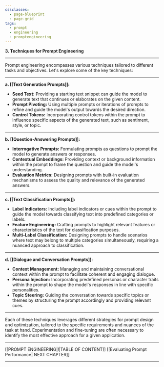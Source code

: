 ```yaml
---
cssclasses:
  - page-blueprint
  - page-grid
tags:
  - prompt
  - engineering
  - promptengineering
---
```



**3. Techniques for Prompt Engineering**

---

Prompt engineering encompasses various techniques tailored to different tasks and objectives. Let's explore some of the key techniques:

---

**a. [[Text Generation Prompts]]:**
   - **Seed Text:** Providing a starting text snippet can guide the model to generate text that continues or elaborates on the given content.
   - **Prompt Pivoting:** Using multiple prompts or iterations of prompts to refine and guide the model's output towards the desired direction.
   - **Control Tokens:** Incorporating control tokens within the prompt to influence specific aspects of the generated text, such as sentiment, style, or topic.

---

**b. [[Question-Answering Prompts]]:**
   - **Interrogative Prompts:** Formulating prompts as questions to prompt the model to generate answers or responses.
   - **Contextual Embeddings:** Providing context or background information within the prompt to frame the question and guide the model's understanding.
   - **Evaluation Metrics:** Designing prompts with built-in evaluation mechanisms to assess the quality and relevance of the generated answers.

---

**c. [[Text Classification Prompts]]:**
   - **Label Indicators:** Including label indicators or cues within the prompt to guide the model towards classifying text into predefined categories or labels.
   - **Feature Engineering:** Crafting prompts to highlight relevant features or characteristics of the text for classification purposes.
   - **Multi-Label Classification:** Designing prompts to handle scenarios where text may belong to multiple categories simultaneously, requiring a nuanced approach to classification.

---

**d. [[Dialogue and Conversation Prompts]]:**
   - **Context Management:** Managing and maintaining conversational context within the prompt to facilitate coherent and engaging dialogue.
   - **Persona Injection:** Incorporating predefined personas or character traits within the prompt to shape the model's responses in line with specific personalities.
   - **Topic Steering:** Guiding the conversation towards specific topics or themes by structuring the prompt accordingly and providing relevant cues.

---

Each of these techniques leverages different strategies for prompt design and optimization, tailored to the specific requirements and nuances of the task at hand. Experimentation and fine-tuning are often necessary to identify the most effective approach for a given application.

---

[[PROMPT ENGINEERING|!|TABLE OF CONTENT]]
[[Evaluating Prompt Performance| NEXT CHAPTER]]

---
